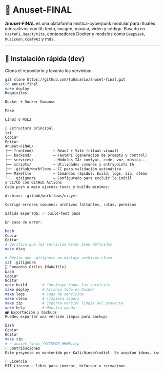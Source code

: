 # 🌌 Anuset-FINAL

**Anuset-FINAL** es una plataforma mística-cyberpunk modular para rituales interactivos con IA: texto, imagen, música, video y código. Basado en `FastAPI`, `React/Vite`, contenedores Docker y modelos como `DeepSeek`, `MusicGen`, `ComfyUI` y más.

---

## 🚀 Instalación rápida (dev)

Clona el repositorio y levanta los servicios:

```bash
git clone https://github.com/TuUsuario/anuset-final.git
cd anuset-final
make deploy
Requisitos:

Docker + Docker Compose

Make

Linux o WSL2

🧭 Estructura principal
txt
Copiar
Editar
Anuset-FINAL/
├── frontend/         → React + Vite (ritual visual)
├── backend/          → FastAPI (generación de prompts y control)
├── services/         → Módulos IA: comfyui, code, voz, música...
├── scripts/          → Utilidades comunes y entrypoints IA
├── .github/workflows → CI para validación automática
├── Makefile          → Comandos rápidos: build, logs, zip, clean
└── .gitignore        → Configurado para excluir lo inútil
⚙️ CI/CD con GitHub Actions
Cada push a main ejecuta tests y builds mínimos:

Archivo: .github/workflows/ci.yml

Corrige errores comunes: archivos faltantes, rutas, permisos

Salida esperada: ✅ build-test pasa

En caso de error:

bash
Copiar
Editar
# Verifica que los servicios estén bien definidos
make diag

# Revisa que .gitignore no excluya archivos clave
cat .gitignore
🧰 Comandos útiles (Makefile)
bash
Copiar
Editar
make build       # Construye todos los servicios
make deploy      # Arranca todo en Docker
make logs        # Logs de servicios
make clean       # Limpieza segura
make zip         # Exporta versión limpia del proyecto
make help        # Muestra ayuda
🗃️ Exportación y backups
Puedes exportar una versión limpia para backup:

bash
Copiar
Editar
make zip
# → anuset-final_YYYYMMDD_HHMM.zip
🤝 Contribuciones
Este proyecto es mantenido por Kali/NindeYradiel. Se aceptan ideas, issues y pull requests mágicos o útiles.

🌠 Licencia
MIT License — libre para invocar, bifurcar o reimaginar.